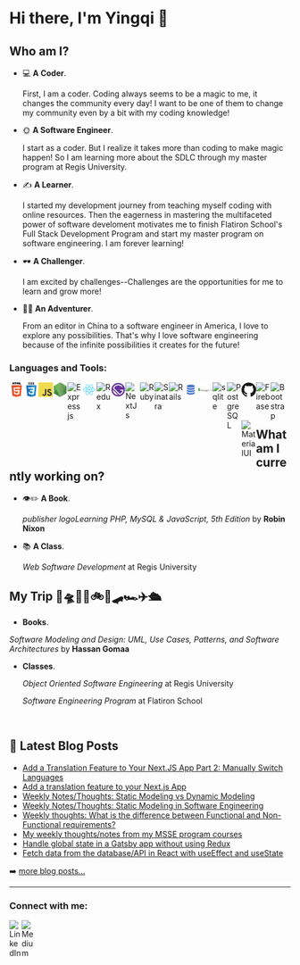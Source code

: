 # Hi there, I'm Yingqi 👋 <br />

## Who am I? 

- 💻 **A Coder**.

  First, I am a coder. Coding always seems to be a magic to me, it changes the community every day! I want to be one of them to change my community even by a bit with my coding knowledge!

- 🌞 **A Software Engineer**.

  I start as a coder. But I realize it takes more than coding to make magic happen! So I am learning more about the SDLC through my master program at Regis University. 

- ✍ **A Learner**. 

  I started my development journey from teaching myself coding with online resources. Then the eagerness in mastering the multifaceted power of software develoment motivates me to finish Flatiron School's Full Stack Development Program and start my master program on software engineering. I am forever learning!

- 🕶 **A Challenger**.

  I am excited by challenges--Challenges are the opportunities for me to learn and grow more!

- 🤸‍♀️ **An Adventurer**.

  From an editor in China to a software engineer in America, I love to explore any possibilities. That's why I love software engineering because of the infinite possibilities it creates for the future!


### Languages and Tools:

<img align="left" alt="HTML5" width="26px" src="https://raw.githubusercontent.com/github/explore/80688e429a7d4ef2fca1e82350fe8e3517d3494d/topics/html/html.png" />
<img align="left" alt="CSS3" width="26px" src="https://raw.githubusercontent.com/github/explore/80688e429a7d4ef2fca1e82350fe8e3517d3494d/topics/css/css.png" />
<img align="left" alt="JavaScript" width="26px" src="https://raw.githubusercontent.com/github/explore/80688e429a7d4ef2fca1e82350fe8e3517d3494d/topics/javascript/javascript.png" />

<img align="left" alt="Node.js" width="26px" src="https://raw.githubusercontent.com/github/explore/80688e429a7d4ef2fca1e82350fe8e3517d3494d/topics/nodejs/nodejs.png" />
<img align="left" alt="Expressjs" width="26px" src="https://seeklogo.com/images/E/express-js-logo-FA36FF1D3F-seeklogo.com.png" />
<img align="left" alt="React" width="26px" src="https://raw.githubusercontent.com/github/explore/80688e429a7d4ef2fca1e82350fe8e3517d3494d/topics/react/react.png" />
<img align="left" alt="Redux" width="26px" src="https://seeklogo.com/images/R/redux-logo-9CA6836C12-seeklogo.com.png" />
<img align="left" alt="Gatsby" width="26px" src="https://raw.githubusercontent.com/github/explore/e94815998e4e0713912fed477a1f346ec04c3da2/topics/gatsby/gatsby.png" />
<img align="left" alt="NextJs" width="26px" src="https://seeklogo.com/images/N/next-js-logo-7929BCD36F-seeklogo.com.png" />

<img align="left" alt="Ruby" width="26px" src="https://seeklogo.com/images/R/ruby-logo-087AF79367-seeklogo.com.jpg" />
<img align="left" alt="Sinatra" width="26px" src="https://seeklogo.com/images/S/sinatra-logo-565ADC36BE-seeklogo.com.jpg" />
<img align="left" alt="Rails" width="26px" src="https://seeklogo.com/images/R/rails-logo-DD0927D290-seeklogo.com.png" />

<img align="left" alt="SQL" width="26px" src="https://raw.githubusercontent.com/github/explore/80688e429a7d4ef2fca1e82350fe8e3517d3494d/topics/sql/sql.png" />
<img align="left" alt="MongoDB" width="26px" src="https://raw.githubusercontent.com/github/explore/80688e429a7d4ef2fca1e82350fe8e3517d3494d/topics/mongodb/mongodb.png" />
<img align="left" alt="sqlite" width="26px" src="https://seeklogo.com/images/S/sqlite-logo-5E9F462E6A-seeklogo.com.png" />
<img align="left" alt="PostgreSQL" width="26px" src="https://seeklogo.com/images/P/postgresql-logo-5309879B58-seeklogo.com.png" />

<img align="left" alt="GitHub" width="26px" src="https://raw.githubusercontent.com/github/explore/78df643247d429f6cc873026c0622819ad797942/topics/github/github.png" />
<img align="left" alt="Firebase" width="26px" src="https://seeklogo.com/images/F/firebase-logo-402F407EE0-seeklogo.com.png" />

<img align="left" alt="Bootstrap" width="26px" src="https://seeklogo.com/images/B/bootstrap-logo-3C30FB2A16-seeklogo.com.png" />
<img align="left" alt="MaterialUI" width="26px" src="https://seeklogo.com/images/M/material-ui-logo-5BDCB9BA8F-seeklogo.com.png" />

<br />
<br />
<br />

## What am I currently working on? 

- 👁‍✏ **A Book**.

  *publisher logoLearning PHP, MySQL & JavaScript, 5th Edition* by **Robin Nixon**

- 📚 **A Class**.

  *Web Software Development* at Regis University
  
## My Trip 🚀🛸🚗🚛🚲🛴🛹🏎✈🛳 

- **Books**.

 *Software Modeling and Design: UML, Use Cases, Patterns, and Software Architectures* by **Hassan Gomaa**

- **Classes**.

  *Object Oriented Software Engineering* at Regis University
  
  *Software Engineering Program* at Flatiron School

<br />

## 📕 Latest Blog Posts

<!-- BLOG-POST-LIST:START -->
- [Add a Translation Feature to Your Next.JS App Part 2: Manually Switch Languages](https://medium.com/swlh/add-a-translation-feature-to-your-next-js-app-part-2-manually-switch-languages-e308b1ec576a?source=rss-347473b9fec6------2)
- [Add a translation feature to your Next.js App](https://medium.com/javascript-in-plain-english/add-a-translation-feature-to-your-next-js-app-part-1-set-up-the-next-i18next-package-4a4788cb98ba?source=rss-347473b9fec6------2)
- [Weekly Notes/Thoughts: Static Modeling vs Dynamic Modeling](https://medium.com/@chanwingkeihaha/weekly-notes-thoughts-static-modeling-vs-dynamic-modeling-8c37d984ef71?source=rss-347473b9fec6------2)
- [Weekly Notes/Thoughts: Static Modeling in Software Engineering](https://medium.com/@chanwingkeihaha/weekly-notes-thoughts-static-modeling-in-software-engineering-982bc97a2d3a?source=rss-347473b9fec6------2)
- [Weekly thoughts: What is the difference between Functional and Non-Functional requirements?](https://medium.com/@chanwingkeihaha/weekly-thoughts-what-is-the-difference-between-functional-and-non-functional-requirements-48e26e13b28f?source=rss-347473b9fec6------2)
- [My weekly thoughts/notes from my MSSE program courses](https://medium.com/@chanwingkeihaha/my-weekly-thoughts-notes-from-my-msse-program-courses-1a8515335448?source=rss-347473b9fec6------2)
- [Handle global state in a Gatsby app without using Redux](https://medium.com/swlh/handle-global-state-in-a-gatsby-app-without-using-redux-8a8ea712b2b1?source=rss-347473b9fec6------2)
- [Fetch data from the database/API in React with useEffect and useState](https://medium.com/datadriveninvestor/fetch-data-from-the-database-api-in-react-with-useeffect-and-usestate-af11468cdb14?source=rss-347473b9fec6------2)
<!-- BLOG-POST-LIST:END -->

➡️ [more blog posts...](https://medium.com/@chanwingkeihaha)

---

### Connect with me:

[<img align="left" alt="LinkedIn" width="22px" src="https://cdn.jsdelivr.net/npm/simple-icons@v3/icons/linkedin.svg" />][linkedin]
[<img align="left" alt="Medium" width="22px" src="https://cdn.jsdelivr.net/npm/simple-icons@v3/icons/medium.svg" />][medium] <br /><br />

[medium]: https://medium.com/@chanwingkeihaha
[linkedin]: https://www.linkedin.com/in/yingqi-chen/


